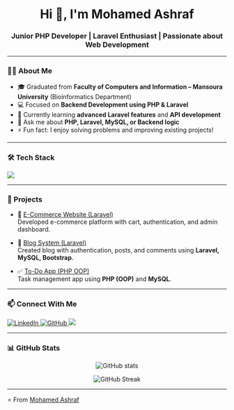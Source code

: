 <h1 align="center">Hi 👋, I'm Mohamed Ashraf</h1>
<h3 align="center">Junior PHP Developer | Laravel Enthusiast | Passionate about Web Development</h3>

---

### 👨‍💻 About Me
- 🎓 Graduated from **Faculty of Computers and Information – Mansoura University** (Bioinformatics Department)  
- 💻 Focused on **Backend Development using PHP & Laravel**  
- 🌱 Currently learning **advanced Laravel features** and **API development**  
- 💬 Ask me about **PHP, Laravel, MySQL, or Backend logic**  
- ⚡ Fun fact: I enjoy solving problems and improving existing projects!

---

### 🛠️ Tech Stack
<p align="left">
  <img src="https://skillicons.dev/icons?i=php,laravel,mysql,html,css,js,bootstrap,git,github,vscode" />
</p>

---

### 🚀 Projects

- 🛒 [E-Commerce Website (Laravel)](https://github.com/salah3122001/E-Commerce-Laravel-Project)  
  Developed e-commerce platform with cart, authentication, and admin dashboard.

- 📝 [Blog System (Laravel)](https://github.com/salah3122001/Blog-Laravel-Project)  
  Created blog with authentication, posts, and comments using **Laravel, MySQL, Bootstrap**.
  
- ✅ [To-Do App (PHP OOP)](https://github.com/salah3122001/TodoApp)  
  Task management app using **PHP (OOP)** and **MySQL**.



---

### 📫 Connect With Me
<p align="left">
  <a href="https://linkedin.com/in/mohamed-ashraf-14916a367" target="_blank">
    <img src="https://skillicons.dev/icons?i=linkedin" alt="LinkedIn" />
  </a>
  <a href="https://github.com/salah3122001" target="_blank">
    <img src="https://skillicons.dev/icons?i=github" alt="GitHub" />
  </a>
  <a href="mailto:mohamed_ashraf4444@hotmail.com">
    <img src="https://img.shields.io/badge/Email-mohamed__ashraf4444%40hotmail.com-blue?logo=gmail" />
  </a>
</p>

---

### 📊 GitHub Stats
<p align="center">
  <img src="https://github-readme-stats.vercel.app/api?username=salah3122001&show_icons=true&theme=tokyonight" alt="GitHub stats" />
</p>

<p align="center">
  <img src="https://github-readme-streak-stats.herokuapp.com/?user=salah3122001&theme=tokyonight" alt="GitHub Streak" />
</p>

---

⭐️ From [Mohamed Ashraf](https://github.com/salah3122001)
